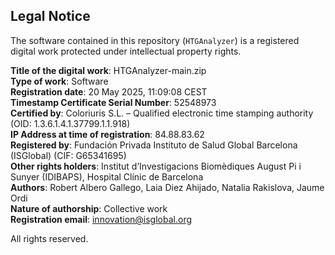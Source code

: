 ## Legal Notice

The software contained in this repository (`HTGAnalyzer`) is a registered digital work protected under intellectual property rights.

**Title of the digital work**: HTGAnalyzer-main.zip  
**Type of work**: Software  
**Registration date**: 20 May 2025, 11:09:08 CEST  
**Timestamp Certificate Serial Number**: 52548973  
**Certified by**: Coloriuris S.L. – Qualified electronic time stamping authority (OID: 1.3.6.1.4.1.37799.1.1.918)  
**IP Address at time of registration**: 84.88.83.62  
**Registered by**: Fundación Privada Instituto de Salud Global Barcelona (ISGlobal) (CIF: G65341695)  
**Other rights holders**: Institut d’Investigacions Biomèdiques August Pi i Sunyer (IDIBAPS), Hospital Clínic de Barcelona  
**Authors**: Robert Albero Gallego, Laia Diez Ahijado, Natalia Rakislova, Jaume Ordi  
**Nature of authorship**: Collective work  
**Registration email**: innovation@isglobal.org  

All rights reserved.  
